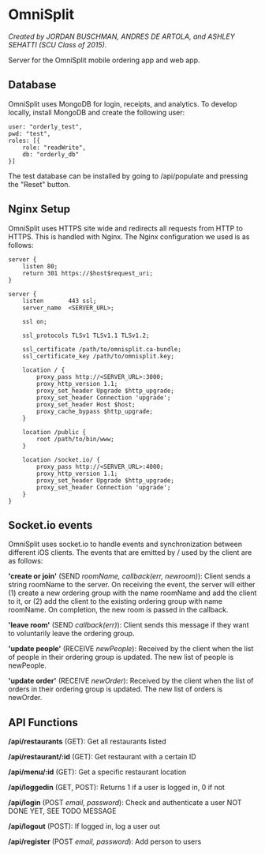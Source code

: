 OmniSplit
=========
*Created by JORDAN BUSCHMAN, ANDRES DE ARTOLA, and ASHLEY SEHATTI (SCU Class of 2015).*

Server for the OmniSplit mobile ordering app and web app.

## Database
OmniSplit uses MongoDB for login, receipts, and analytics. To develop locally, install MongoDB and create the following user:
```
user: "orderly_test",
pwd: "test",
roles: [{
    role: "readWrite",
    db: "orderly_db"
}]
```
The test database can be installed by going to <URL>/api/populate and pressing the "Reset" button.

## Nginx Setup
OmniSplit uses HTTPS site wide and redirects all requests from HTTP to HTTPS. This is handled with Nginx. The Nginx configuration we used is as follows:
```
server {
    listen 80;
    return 301 https://$host$request_uri;
}

server {
    listen       443 ssl;
    server_name  <SERVER_URL>;

    ssl on;

    ssl_protocols TLSv1 TLSv1.1 TLSv1.2;

    ssl_certificate /path/to/omnisplit.ca-bundle;
    ssl_certificate_key /path/to/omnisplit.key;

    location / {
        proxy_pass http://<SERVER_URL>:3000;
        proxy_http_version 1.1;
        proxy_set_header Upgrade $http_upgrade;
        proxy_set_header Connection 'upgrade';
        proxy_set_header Host $host;
        proxy_cache_bypass $http_upgrade;
    }

    location /public {
        root /path/to/bin/www;
    }

    location /socket.io/ {
        proxy_pass http://<SERVER_URL>:4000;
        proxy_http_version 1.1;
        proxy_set_header Upgrade $http_upgrade;
        proxy_set_header Connection 'upgrade';
    }
}
```

## Socket.io events
OmniSplit uses socket.io to handle events and synchronization between different iOS clients. The events that are emitted by / used by the client are as follows:

**'create or join'** (SEND *roomName, callback(err, newroom)*): Client sends a string roomName to the server. On receiving the event, the server will either (1) create a new ordering group with the name roomName and add the client to it, or (2) add the client to the existing ordering group with name roomName. On completion, the new room is passed in the callback.

**'leave room'** (SEND *callback(err)*): Client sends this message if they want to voluntarily leave the ordering group.

**'update people'** (RECEIVE *newPeople*): Received by the client when the list of people in their ordering group is updated. The new list of people is newPeople.

**'update order'** (RECEIVE *newOrder*): Received by the client when the list of orders in their ordering group is updated. The new list of orders is newOrder.

## API Functions
**/api/restaurants** (GET): Get all restaurants listed

**/api/restaurant/:id** (GET): Get restaurant with a certain ID

**/api/menu/:id** (GET): Get a specific restaurant location 

**/api/loggedin** (GET, POST): Returns 1 if a user is logged in, 0 if not

**/api/login** (POST *email, password*): Check and authenticate a user NOT DONE YET, SEE TODO MESSAGE

**/api/logout** (POST): If logged in, log a user out

**/api/register** (POST *email, password*): Add person to users
